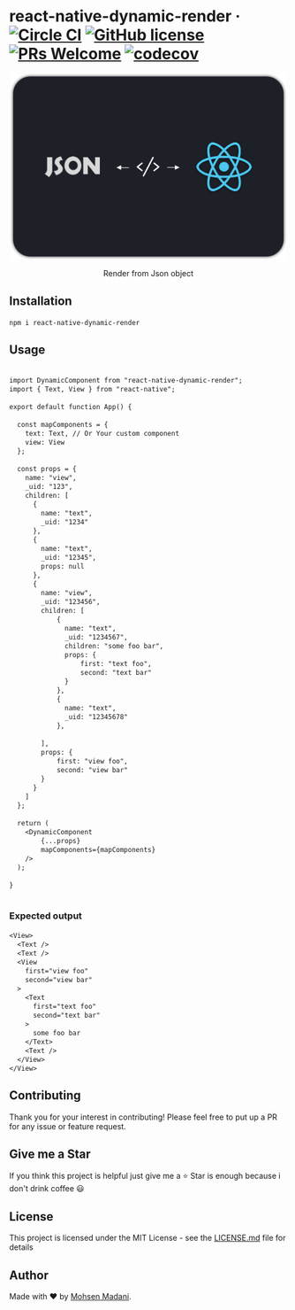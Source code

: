 # react-native-dynamic-render &middot; [![Circle CI](https://circleci.com/gh/moh3n9595/react-native-dynamic-render/tree/master.svg?style=shield)](https://circleci.com/gh/moh3n9595/react-native-dynamic-render) [![GitHub license](https://img.shields.io/badge/license-MIT-blue.svg)](https://github.com/moh3n9595/react-native-dynamic-render/blob/master/LICENSE) [![PRs Welcome](https://img.shields.io/badge/PRs-welcome-orange.svg)](https://github.com/moh3n9595/react-native-dynamic-render/compare) [![codecov](https://codecov.io/gh/moh3n9595/react-native-dynamic-render/branch/master/graph/badge.svg)](https://codecov.io/gh/moh3n9595/react-native-dynamic-render)



<p align="center">
    <img src="./images/cover.png">
  <br>
  <p align="center">
    Render from Json object
  </p>
</p>

## Installation

```
npm i react-native-dynamic-render
```

## Usage

```

import DynamicComponent from "react-native-dynamic-render";
import { Text, View } from "react-native";

export default function App() {

  const mapComponents = {
    text: Text, // Or Your custom component
    view: View
  };

  const props = {
    name: "view",
    _uid: "123",
    children: [
      {
        name: "text",
        _uid: "1234"
      },
      {
        name: "text",
        _uid: "12345",
        props: null
      },
      {
        name: "view",
        _uid: "123456",
        children: [
            {
              name: "text",
              _uid: "1234567",
              children: "some foo bar",
              props: {
                  first: "text foo",
                  second: "text bar"
              }
            },
            {
              name: "text",
              _uid: "12345678"
            },

        ],
        props: {
            first: "view foo",
            second: "view bar"
        }
      }
    ]
  };

  return (
    <DynamicComponent
        {...props}
        mapComponents={mapComponents}
    />
  );
  
}


```

### Expected output

```
<View>
  <Text />
  <Text />
  <View
    first="view foo"
    second="view bar"
  >
    <Text
      first="text foo"
      second="text bar"
    >
      some foo bar
    </Text>
    <Text />
  </View>
</View>
```


## Contributing

Thank you for your interest in contributing! Please feel free to put up a PR for any issue or feature request.

## Give me a Star

If you think this project is helpful just give me a ⭐️ Star is enough because i don't drink coffee 😃

## License

This project is licensed under the MIT License - see the [LICENSE.md](https://github.com/moh3n9595/react-native-dynamic-render/blob/master/LICENSE) file for details

## Author

Made with ❤️ by [Mohsen Madani](https://github.com/moh3n9595).


